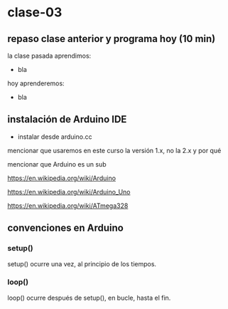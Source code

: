 # clase-03

## repaso clase anterior y programa hoy (10 min)

la clase pasada aprendimos:

* bla

hoy aprenderemos:

* bla

## instalación de Arduino IDE

* instalar desde arduino.cc

mencionar que usaremos en este curso la versión 1.x, no la 2.x y por qué

mencionar que Arduino es un sub

https://en.wikipedia.org/wiki/Arduino

https://en.wikipedia.org/wiki/Arduino_Uno

https://en.wikipedia.org/wiki/ATmega328

## convenciones en Arduino

### setup()

setup() ocurre una vez, al principio de los tiempos.

### loop()

loop() ocurre después de setup(), en bucle, hasta el fin.